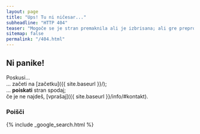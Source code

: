 ```yaml
---
layout: page
title: "Ups! Tu ni ničesar..."
subheadline: "HTTP 404"
teaser: "Mogoče se je stran premaknila ali je izbrisana; ali gre preprosto za napačno povezavo?"
sitemap: false
permalink: "/404.html"
---
```

## Ni panike!

Poskusi...  
... začeti na [začetku]({{ site.baseurl }}/);  
... **poiskati** stran spodaj;  
če je ne najdeš, [vprašaj]({{ site.baseurl }}/info/#kontakt).

### Poišči

{% include _google_search.html %}
